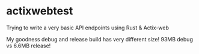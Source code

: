 # actixwebtest

Trying to write a very basic API endpoints using Rust & Actix-web

My goodness debug and release build has very different size! 93MB debug vs 6.6MB release!
